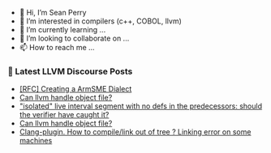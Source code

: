 - 👋 Hi, I’m Sean Perry
- 👀 I’m interested in compilers (c++, COBOL, llvm)
- 🌱 I’m currently learning ...
- 💞️ I’m looking to collaborate on ...
- 📫 How to reach me ...

<!---
s66perry/s66perry is a ✨ special ✨ repository because its `README.md` (this file) appears on your GitHub profile.
You can click the Preview link to take a look at your changes.
--->
### 📕 Latest LLVM Discourse Posts

<!-- DISCOURSE-LLVM:START -->
- [[RFC] Creating a ArmSME Dialect](https://discourse.llvm.org/t/rfc-creating-a-armsme-dialect/67208?page=4#post_66)
- [Can llvm handle object file?](https://discourse.llvm.org/t/can-llvm-handle-object-file/70396#post_4)
- [&quot;isolated&quot; live interval segment with no defs in the predecessors: should the verifier have caught it?](https://discourse.llvm.org/t/isolated-live-interval-segment-with-no-defs-in-the-predecessors-should-the-verifier-have-caught-it/70376#post_4)
- [Can llvm handle object file?](https://discourse.llvm.org/t/can-llvm-handle-object-file/70396#post_3)
- [Clang-plugin. How to compile/link out of tree ? Linking error on some machines](https://discourse.llvm.org/t/clang-plugin-how-to-compile-link-out-of-tree-linking-error-on-some-machines/70408#post_1)
<!-- DISCOURSE-LLVM:END -->
